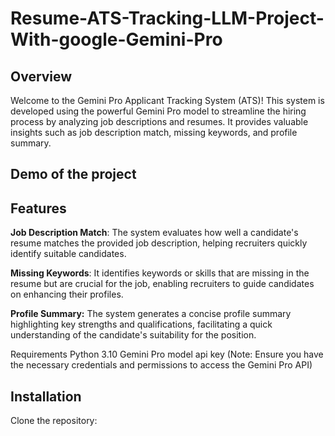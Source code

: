 # Resume-ATS-Tracking-LLM-Project-With-google-Gemini-Pro

## Overview
Welcome to the Gemini Pro Applicant Tracking System (ATS)! This system is developed using the powerful Gemini Pro model to streamline the hiring process by analyzing job descriptions and resumes. It provides valuable insights such as job description match, missing keywords, and profile summary.

## Demo of the project

## Features
**Job Description Match**: The system evaluates how well a candidate's resume matches the provided job description, helping recruiters quickly identify suitable candidates.

**Missing Keywords**: It identifies keywords or skills that are missing in the resume but are crucial for the job, enabling recruiters to guide candidates on enhancing their profiles.

**Profile Summary:** The system generates a concise profile summary highlighting key strengths and qualifications, facilitating a quick understanding of the candidate's suitability for the position.

Requirements
Python 3.10
Gemini Pro model api key (Note: Ensure you have the necessary credentials and permissions to access the Gemini Pro API)

## Installation
Clone the repository:
```bash git clone 
```
